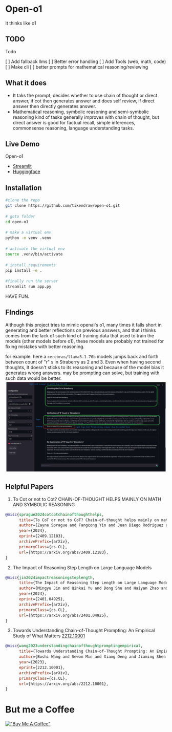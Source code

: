 # Open-o1

It thinks like o1

## TODO

Todo

[ ] Add fallback llms 
[ ] Better error handling 
[ ] Add Tools (web, math, code)
[ ] Make cli
[ ] better prompts for mathematical reasoning/reviewing

## What it does

- It taks the prompt, decides whether to use chain of thought or direct answer, if cot then generates answer and does self review, if direct answer then directly generates answer.
- Mathematical reasoning, symbolic reasoning and semi-symbolic reasoning kind of tasks generally improves with chain of thought, but direct answer is good for factual recall, simple inferences, commonsense reasoning, language understanding tasks.

## Live Demo
Open-o1 
* [Streamlit](https://open-o1.streamlit.app/)
* [Huggingface](https://huggingface.co/spaces/tikendraw/open-o1)
## Installation

```bash
#clone the repo
git clone https://github.com/tikendraw/open-o1.git

# goto folder
cd open-o1

# make a virtual env
python -m venv .venv

# activate the virtual env
source .venv/bin/activate

# install requirements
pip install -e .

#finally run the server
streamlit run app.py

```

HAVE FUN.

## FIndings

Although this project tries to mimic openai's o1,  many times it falls short in generating and better reflections on previous answers, and that i thinks comes from the lack of such kind of training data that used to train the models (other models before o1), these models are probably not trained for fixing mistakes with better reasoning.  

for example: here a `cerebras/llama3.1-70b` models jumps back and forth between count of "r" s in Straberry as 2 and 3. Even when having second thoughts, It doesn't sticks to its reasoning and because of the model bias it generates wrong answers. may be prompting can solve, but training with such data would be better.
![wrong answer formation due to model bias](src/error-image.png)



## Helpful Papers

1. To Cot or not to Cot? CHAIN-OF-THOUGHT HELPS MAINLY ON MATH AND SYMBOLIC REASONING
```bibtex
@misc{sprague2024cotcotchainofthoughthelps,
      title={To CoT or not to CoT? Chain-of-thought helps mainly on math and symbolic reasoning}, 
      author={Zayne Sprague and Fangcong Yin and Juan Diego Rodriguez and Dongwei Jiang and Manya Wadhwa and Prasann Singhal and Xinyu Zhao and Xi Ye and Kyle Mahowald and Greg Durrett},
      year={2024},
      eprint={2409.12183},
      archivePrefix={arXiv},
      primaryClass={cs.CL},
      url={https://arxiv.org/abs/2409.12183}, 
}
```

2. The Impact of Reasoning Step Length on Large Language Models
```bibtex
@misc{jin2024impactreasoningsteplength,
      title={The Impact of Reasoning Step Length on Large Language Models}, 
      author={Mingyu Jin and Qinkai Yu and Dong Shu and Haiyan Zhao and Wenyue Hua and Yanda Meng and Yongfeng Zhang and Mengnan Du},
      year={2024},
      eprint={2401.04925},
      archivePrefix={arXiv},
      primaryClass={cs.CL},
      url={https://arxiv.org/abs/2401.04925}, 
}
```
3. Towards Understanding Chain-of-Thought Prompting: An Empirical Study of What Matters [2212.10001](https://arxiv.org/abs/2212.10001)
```bibtex
@misc{wang2023understandingchainofthoughtpromptingempirical,
      title={Towards Understanding Chain-of-Thought Prompting: An Empirical Study of What Matters}, 
      author={Boshi Wang and Sewon Min and Xiang Deng and Jiaming Shen and You Wu and Luke Zettlemoyer and Huan Sun},
      year={2023},
      eprint={2212.10001},
      archivePrefix={arXiv},
      primaryClass={cs.CL},
      url={https://arxiv.org/abs/2212.10001}, 
}
```

# But me a Coffee

[!["Buy Me A Coffee"](https://www.buymeacoffee.com/assets/img/custom_images/orange_img.png)](https://buymeacoffee.com/tikendraw)
